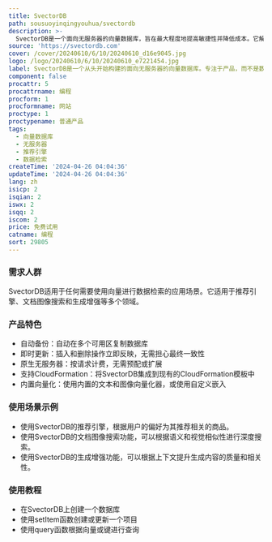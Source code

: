 ```yaml
---
title: SvectorDB
path: sousuoyinqingyouhua/svectordb
description: >-
  SvectorDB是一个面向无服务器的向量数据库，旨在最大程度地提高敏捷性并降低成本。它解决了数据库的痛点，让您能够专注于将产品从1个向量扩展到100万个向量。
source: 'https://svectordb.com'
cover: /cover/20240610/6/10/20240610_d16e9045.jpg
logo: /logo/20240610/6/10/20240610_e7221454.jpg
label: SvectorDB是一个从头开始构建的面向无服务器的向量数据库。专注于产品，而不是数据库。高性能，成本效益高，比其他替代方案节省多达20倍。
component: false
procattr: 5
procattrname: 编程
procform: 1
procformname: 网站
proctype: 1
proctypename: 普通产品
tags:
  - 向量数据库
  - 无服务器
  - 推荐引擎
  - 数据检索
createTime: '2024-04-26 04:04:36'
updateTime: '2024-04-26 04:04:36'
lang: zh
isicp: 2
isqian: 2
iswx: 2
isqq: 2
iscom: 2
price: 免费试用
catname: 编程
sort: 29805
---
```




### 需求人群
SvectorDB适用于任何需要使用向量进行数据检索的应用场景。它适用于推荐引擎、文档图像搜索和生成增强等多个领域。

### 产品特色
* 自动备份：自动在多个可用区复制数据库
* 即时更新：插入和删除操作立即反映，无需担心最终一致性
* 原生无服务器：按请求计费，无需预配或扩展
* 支持CloudFormation：将SvectorDB集成到现有的CloudFormation模板中
* 内置向量化：使用内置的文本和图像向量化器，或使用自定义嵌入

### 使用场景示例
* 使用SvectorDB的推荐引擎，根据用户的偏好为其推荐相关的商品。
* 使用SvectorDB的文档图像搜索功能，可以根据语义和视觉相似性进行深度搜索。
* 使用SvectorDB的生成增强功能，可以根据上下文提升生成内容的质量和相关性。

### 使用教程
* 在SvectorDB上创建一个数据库
* 使用setItem函数创建或更新一个项目
* 使用query函数根据向量或键进行查询

  

